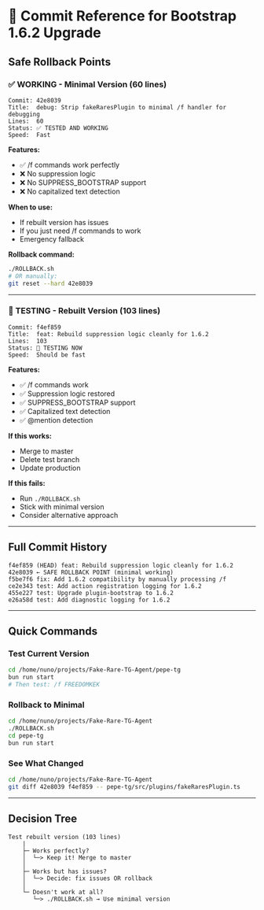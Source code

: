 # 📌 Commit Reference for Bootstrap 1.6.2 Upgrade

## Safe Rollback Points

### ✅ WORKING - Minimal Version (60 lines)
```
Commit: 42e8039
Title:  debug: Strip fakeRaresPlugin to minimal /f handler for debugging
Lines:  60
Status: ✅ TESTED AND WORKING
Speed:  Fast
```

**Features:**
- ✅ /f commands work perfectly
- ❌ No suppression logic
- ❌ No SUPPRESS_BOOTSTRAP support
- ❌ No capitalized text detection

**When to use:**
- If rebuilt version has issues
- If you just need /f commands to work
- Emergency fallback

**Rollback command:**
```bash
./ROLLBACK.sh
# OR manually:
git reset --hard 42e8039
```

---

### 🧪 TESTING - Rebuilt Version (103 lines)
```
Commit: f4ef859
Title:  feat: Rebuild suppression logic cleanly for 1.6.2
Lines:  103
Status: 🧪 TESTING NOW
Speed:  Should be fast
```

**Features:**
- ✅ /f commands work
- ✅ Suppression logic restored
- ✅ SUPPRESS_BOOTSTRAP support
- ✅ Capitalized text detection
- ✅ @mention detection

**If this works:**
- Merge to master
- Delete test branch
- Update production

**If this fails:**
- Run `./ROLLBACK.sh`
- Stick with minimal version
- Consider alternative approach

---

## Full Commit History

```
f4ef859 (HEAD) feat: Rebuild suppression logic cleanly for 1.6.2
42e8039 ← SAFE ROLLBACK POINT (minimal working)
f5be7f6 fix: Add 1.6.2 compatibility by manually processing /f
ce2e343 test: Add action registration logging for 1.6.2
455e227 test: Upgrade plugin-bootstrap to 1.6.2
e26a58d test: Add diagnostic logging for 1.6.2
```

---

## Quick Commands

### Test Current Version
```bash
cd /home/nuno/projects/Fake-Rare-TG-Agent/pepe-tg
bun run start
# Then test: /f FREEDOMKEK
```

### Rollback to Minimal
```bash
cd /home/nuno/projects/Fake-Rare-TG-Agent
./ROLLBACK.sh
cd pepe-tg
bun run start
```

### See What Changed
```bash
cd /home/nuno/projects/Fake-Rare-TG-Agent
git diff 42e8039 f4ef859 -- pepe-tg/src/plugins/fakeRaresPlugin.ts
```

---

## Decision Tree

```
Test rebuilt version (103 lines)
    |
    ├─ Works perfectly?
    │  └─> Keep it! Merge to master
    │
    ├─ Works but has issues?
    │  └─> Decide: fix issues OR rollback
    │
    └─ Doesn't work at all?
       └─> ./ROLLBACK.sh → Use minimal version
```

